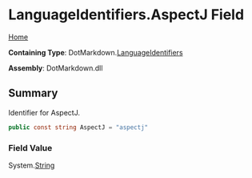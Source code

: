 <a name="_top"></a>

# LanguageIdentifiers\.AspectJ Field

[Home](../../../README.md#_top)

**Containing Type**: DotMarkdown\.[LanguageIdentifiers](../README.md#_top)

**Assembly**: DotMarkdown\.dll

## Summary

Identifier for AspectJ\.

```csharp
public const string AspectJ = "aspectj"
```

### Field Value

System\.[String](https://docs.microsoft.com/en-us/dotnet/api/system.string)